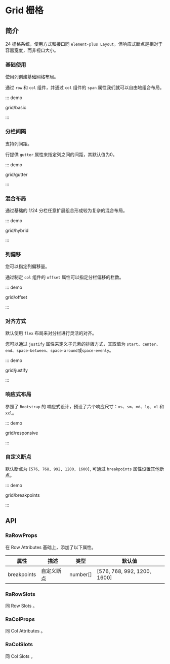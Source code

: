 # Grid 栅格

## 简介

24 栅格系统，使用方式和接口同 `element-plus Layout`，但响应式断点是相对于容器宽度，而非视口大小。

### 基础使用

使用列创建基础网格布局。

通过 `row` 和 `col` 组件，并通过 `col` 组件的 `span` 属性我们就可以自由地组合布局。

::: demo

grid/basic

:::

### 分栏间隔

支持列间距。

行提供 `gutter` 属性来指定列之间的间距，其默认值为0。

::: demo

grid/gutter

:::

### 混合布局

通过基础的 1/24 分栏任意扩展组合形成较为复杂的混合布局。

::: demo

grid/hybrid

:::

### 列偏移

您可以指定列偏移量。

通过制定 `col` 组件的 `offset` 属性可以指定分栏偏移的栏数。

::: demo

grid/offset

:::

### 对齐方式

默认使用 `flex` 布局来对分栏进行灵活的对齐。

您可以通过 `justify` 属性来定义子元素的排版方式，其取值为 `start`、`center`、`end`、`space-between`、`space-around`或`space-evenly`。

::: demo

grid/justify

:::

### 响应式布局

参照了 `Bootstrap` 的 响应式设计，预设了六个响应尺寸：`xs`、`sm`、`md`、`lg`、`xl` 和 `xxl`。

::: demo

grid/responsive

:::

### 自定义断点

默认断点为 `[576, 768, 992, 1200, 1600]`, 可通过 `breakpoints` 属性设置其他断点。

::: demo

grid/breakpoints

:::

## API

### RaRowProps

在 <el-link type="primary" href="https://element-plus.org/zh-CN/component/layout.html#row-attributes" target="_blank">Row Attributes</el-link> 基础上，添加了以下属性。

| 属性        | 描述       | 类型     | 默认值                      |
| ----------- | ---------- | -------- | --------------------------- |
| breakpoints | 自定义断点 | number[] | [576, 768, 992, 1200, 1600] |

### RaRowSlots

同 <el-link type="primary" href="https://element-plus.org/zh-CN/component/layout.html#row-slots" target="_blank">Row Slots</el-link> 。

### RaColProps

同 <el-link type="primary" href="https://element-plus.org/zh-CN/component/layout.html#col-attributes" target="_blank">Col Attributes</el-link> 。

### RaColSlots

同 <el-link type="primary" href="https://element-plus.org/zh-CN/component/layout.html#col-slots" target="_blank">Col Slots</el-link> 。
